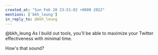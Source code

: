 ```yaml
---
created_at: "Sun Feb 20 23:51:02 +0000 2022"
mentions: ['bkh_leung']
in_reply_to: @bkh_leung
---
```


@bkh_leung As I build out tools, you'll be able to maximize your Twitter effectiveness with minimal time. 

How's that sound?
